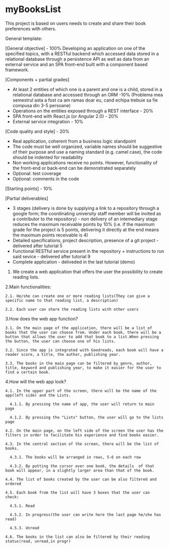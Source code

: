 # myBooksList
This project is based on users needs to create and share their book preferences with others.

General template:

[General objective] - 100%
Developing an application on one of the specified topics, with a RESTful backend which accessed data stored in a relational database through a persistence API as well as data from an external service and an SPA front-end built with a component based framework.

[Components + partial grades]
-	At least 2 entities of which one is a parent and one is a child, stored in a relational database and accessed through an ORM -10%
(Problema mea semestrul asta a fost ca am ramas doar eu, cand echipa trebuie sa fie compusa din 3-5 persoane)
-	Operations on the entities exposed through a REST interface - 20%
-	SPA front-end with React.js (or Angular 2.0) - 20%
-	External service integration - 10%

[Code quality and style] - 20%
-	Real application, coherent from a business logic standpoint
-	The code must be well organized, variable names should be suggestive of their purpose and use a naming standard (e.g. camel case), the code should be indented for readability
-	Non working applications receive no points. However, functionality of the front-end or back-end can be demonstrated separately
-	Opțional: test coverage
-	Opțional: comments in the code

[Starting points] - 10%


[Partial deliverables] 
- 3 stages (delivery is done by supplying a link to a repository through a google form; the coordinating university staff member will be invited as a contributor to the repository) - non delivery of an intemediary stage reduces the maximum receivable points by 10% (i.e. if the maximum grade for the project is 5 points, delivering it directly at the end means the maximum points receivable is 4)
-	Detailed specifications, project description, presence of a git project - delivered after tutorial 5
-	Functional RESTful service present in the repository + instructions to run said sevice - delivered after tutorial 9
-	Complete application - deliveded in the last tutorial (demo)

1. We create a web application that offers the user the possibility to create reading lists.
   
   
2.Main functionalities:

    2.1. He/she can create one or more reading lists(They can give a specific name to that reading list, a description)

    2.2. Each user can share the reading lists with other users


3.How does the web app function?

    3.1. On the main page of the application, there will be a list of books that the user can choose from. Under each book, there will be a button that allows the user to add that book to a list.When pressing the button, the user can choose one of his lists.

    3.2. Since the app is integrated with Goodreads, each book will have a reader score, a title, the author, publishing year.

    3.3. The books in the main page can be filtered by genre, author, title, keyword and publishing year, to make it easier for the user to find a certain book.
	
  
4.How will the web app look?

    4.1. In the upper part of the screen, there will be the name of the app(left side) and the Lists.

      4.1.1. By pressing the name of app, the user will return to main page

      4.1.2. By pressing the "Lists" button, the user will go to the lists page

    4.2. On the main page, on the left side of the screen the user has the filters in order to facilitate his experience and find books easier.

    4.3. In the central section of the screen, there will be the list of books.

      4.3.1. The books will be arranged in rows, 5-6 on each row

      4.3.2. By putting the cursor over one book, the details  of that book will appear, in a slightly larger area than that of the book.

    4.4. The list of books created by the user can be also filtered and ordered

    4.5. Each book from the list will have 3 boxes that the user can check:

      4.5.1. Read

      4.5.2. In progress(the user can write here the last page he/she has read)

      4.5.3. Unread

    4.6. The books in the list can also be filtered by their reading status(read, unread,in progr)
